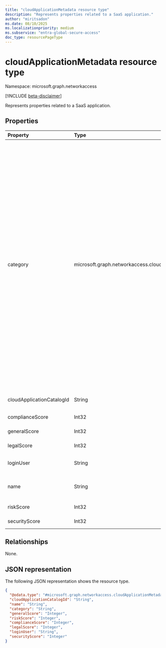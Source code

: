 ```yaml
---
title: "cloudApplicationMetadata resource type"
description: "Represents properties related to a SaaS application."
author: "miritsadon"
ms.date: 08/10/2025
ms.localizationpriority: medium
ms.subservice: "entra-global-secure-access"
doc_type: resourcePageType
---
```


# cloudApplicationMetadata resource type

Namespace: microsoft.graph.networkaccess

[!INCLUDE [beta-disclaimer](../../includes/beta-disclaimer.md)]

Represents properties related to a SaaS application.


## Properties
|Property|Type|Description|
|:---|:---|:---|
|category|microsoft.graph.networkaccess.cloudApplicationCategory|The category of the SaaS application (e.g., social media, search, generative AI). The possible values are: `hostingServices`, `itServices`, `accountingAndFinance`, `businessManagement`, `productivity`, `eCommerce`, `education`, `marketing`, `humanResourceManagement`, `health`, `security`, `generativeAi`, `newsAndEntertainment`, `operationsManagement`, `contentManagement`, `developmentTools`, `collaboration`, `crm`, `communications`, `dataAnalytics`, `advertising`, `supplyChainAndLogistics`, `projectManagement`, `transportationAndTravel`, `cloudComputingPlatform`, `businessIntelligence`, `cloudStorage`, `propertyManagement`, `contentSharing`, `customerSupport`, `sales`, `productDesign`, `socialNetwork`, `onlineMeetings`, `webmail`, `internetOfThings`, `forums`, `webAnalytics`, `websiteMonitoring`, `vendorManagementSystem`, `personalInstantMessaging`, `codeHosting`, `unknownFutureValue`.|
|cloudApplicationCatalogId|String|The ID of the application in the SaaS application catalog.|
|complianceScore|Int32|The compliance score of the application.|
|generalScore|Int32|The general score of the application.|
|legalScore|Int32|The legal score of the application.|
|loginUser|String|The username that was used to log into the application.|
|name|String|The name of the application (e.g., ChatGPT, Salesforce, Bing).|
|riskScore|Int32|The risk score of the application.|
|securityScore|Int32|The security score of the application.|

## Relationships
None.

## JSON representation
The following JSON representation shows the resource type.
<!-- {
  "blockType": "resource",
  "@odata.type": "microsoft.graph.networkaccess.cloudApplicationMetadata"
}
-->
``` json
{
  "@odata.type": "#microsoft.graph.networkaccess.cloudApplicationMetadata",
  "cloudApplicationCatalogId": "String",
  "name": "String",
  "category": "String",
  "generalScore": "Integer",
  "riskScore": "Integer",
  "complianceScore": "Integer",
  "legalScore": "Integer",
  "loginUser": "String",
  "securityScore": "Integer"
}
```
